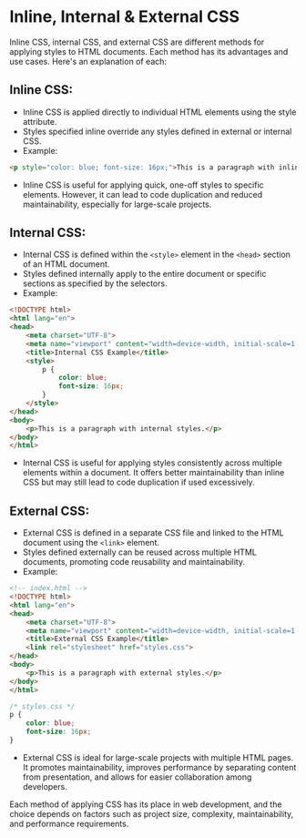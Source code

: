 # Inline, Internal & External CSS

Inline CSS, internal CSS, and external CSS are different methods for applying styles to HTML documents. Each method has its advantages and use cases. Here's an explanation of each:

## Inline CSS:
- Inline CSS is applied directly to individual HTML elements using the style attribute.
- Styles specified inline override any styles defined in external or internal CSS.
- Example:

```html
<p style="color: blue; font-size: 16px;">This is a paragraph with inline styles.</p>
```

- Inline CSS is useful for applying quick, one-off styles to specific elements. 
However, it can lead to code duplication and reduced maintainability, especially for large-scale projects.

## Internal CSS:
- Internal CSS is defined within the `<style>` element in the `<head>` section of an HTML document.
- Styles defined internally apply to the entire document or specific sections as specified by the selectors.
- Example:

```html
<!DOCTYPE html>
<html lang="en">
<head>
    <meta charset="UTF-8">
    <meta name="viewport" content="width=device-width, initial-scale=1.0">
    <title>Internal CSS Example</title>
    <style>
        p {
            color: blue;
            font-size: 16px;
        }
    </style>
</head>
<body>
    <p>This is a paragraph with internal styles.</p>
</body>
</html>
```

- Internal CSS is useful for applying styles consistently across multiple elements within a document. It offers better maintainability than inline CSS but may still lead to code duplication if used excessively.

## External CSS:
- External CSS is defined in a separate CSS file and linked to the HTML document using the `<link>` element.
- Styles defined externally can be reused across multiple HTML documents, promoting code reusability and maintainability.
- Example:

```html
<!-- index.html -->
<!DOCTYPE html>
<html lang="en">
<head>
    <meta charset="UTF-8">
    <meta name="viewport" content="width=device-width, initial-scale=1.0">
    <title>External CSS Example</title>
    <link rel="stylesheet" href="styles.css">
</head>
<body>
    <p>This is a paragraph with external styles.</p>
</body>
</html>
```

```css
/* styles.css */
p {
    color: blue;
    font-size: 16px;
}
```

- External CSS is ideal for large-scale projects with multiple HTML pages. It promotes maintainability, improves performance by separating content from presentation, and allows for easier collaboration among developers.

Each method of applying CSS has its place in web development, and the choice depends on factors such as project size, complexity, maintainability, and performance requirements.